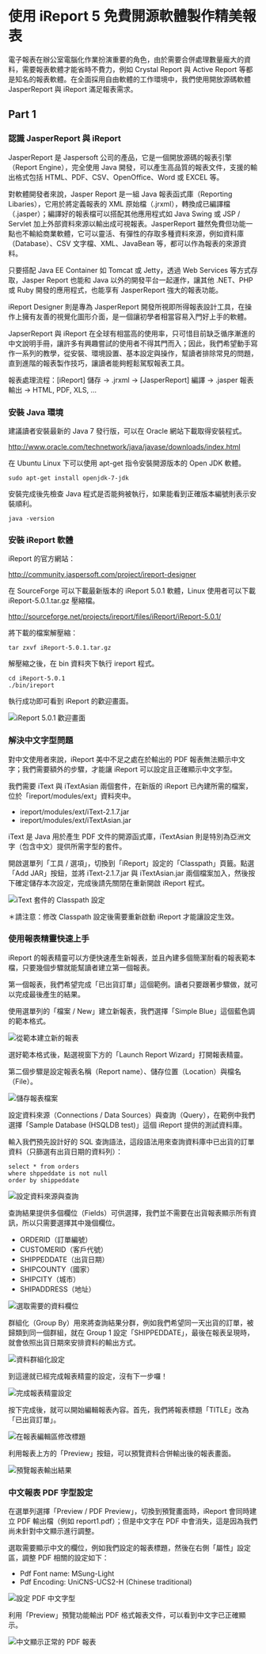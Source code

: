# 使用 iReport 5 免費開源軟體製作精美報表 #

電子報表在辦公室電腦化作業扮演重要的角色，由於需要合併處理數量龐大的資料，需要報表軟體才能省時不費力，例如 Crystal Report 與 Active Report 等都是知名的報表軟體。在全面採用自由軟體的工作環境中，我們使用開放源碼軟體 JasperReport 與 iReport 滿足報表需求。

## Part 1 ##

### 認識 JasperReport 與 iReport ###

JasperReport 是 Jaspersoft 公司的產品，它是一個開放源碼的報表引擎（Report Engine），完全使用 Java 開發，可以產生高品質的報表文件，支援的輸出格式包括 HTML、PDF、CSV、OpenOffice、Word 或 EXCEL 等。

對軟體開發者來說，Jasper Report 是一組 Java 報表函式庫（Reporting Libaries），它用於將定義報表的 XML 原始檔（.jrxml），轉換成已編譯檔（.jasper）；編譯好的報表檔可以搭配其他應用程式如 Java Swing 或 JSP / Servlet 加上外部資料來源以輸出成可視報表。JasperReport 雖然免費但功能一點也不輸給商業軟體，它可以靈活、有彈性的存取多種資料來源，例如資料庫（Database）、CSV 文字檔、XML、JavaBean 等，都可以作為報表的來源資料。

只要搭配 Java EE Container 如 Tomcat 或 Jetty，透過 Web Services 等方式存取，Jasper Report 也能和 Java 以外的開發平台一起運作，讓其他 .NET、PHP 或 Ruby 開發的應用程式，也能享有 JasperReport 強大的報表功能。

iReport Designer 則是專為 JasperReport 開發所視即所得報表設計工具，在操作上擁有友善的視覺化圖形介面，是一個讓初學者相當容易入門好上手的軟體。

JapserReport 與 iReport 在全球有相當高的使用率，只可惜目前缺乏循序漸進的中文說明手冊，讓許多有興趣嘗試的使用者不得其門而入；因此，我們希望動手寫作一系列的教學，從安裝、環境設置、基本設定與操作，幫讀者排除常見的問題，直到進階的報表製作技巧，讓讀者能夠輕鬆駕馭報表工具。

報表處理流程：[iReport] 儲存 -> .jrxml -> [JasperReport] 編譯 -> .jasper 報表輸出 -> HTML, PDF, XLS, …


### 安裝 Java 環境 ###

建議讀者安裝最新的 Java 7 發行版，可以在 Oracle 網站下載取得安裝程式。

http://www.oracle.com/technetwork/java/javase/downloads/index.html

在 Ubuntu Linux 下可以使用 apt-get 指令安裝開源版本的 Open JDK 軟體。

    sudo apt-get install openjdk-7-jdk

安裝完成後先檢查 Java 程式是否能夠被執行，如果能看到正確版本編號則表示安裝順利。

    java -version

### 安裝 iReport 軟體 ###

iReport 的官方網站：
	
http://community.jaspersoft.com/project/ireport-designer

在 SourceForge 可以下載最新版本的 iReport 5.0.1 軟體，Linux 使用者可以下載 iReport-5.0.1.tar.gz 壓縮檔。

http://sourceforge.net/projects/ireport/files/iReport/iReport-5.0.1/

將下載的檔案解壓縮：

	tar zxvf iReport-5.0.1.tar.gz

解壓縮之後，在 bin 資料夾下執行 ireport 程式。

	cd iReport-5.0.1
    ./bin/ireport

執行成功即可看到 iReport 的歡迎畫面。

![iReport 5.0.1 歡迎畫面](part1/part1-welcome.png)

### 解決中文字型問題 ###

對中文使用者來說，iReport 美中不足之處在於輸出的 PDF 報表無法顯示中文字；我們需要額外的步驟，才能讓 iReport 可以設定且正確顯示中文字型。

我們需要 iText 與 iTextAsian 兩個套件，在新版的 iReport 已內建所需的檔案，位於「ireport/modules/ext」資料夾中。

  * ireport/modules/ext/iText-2.1.7.jar
  * ireport/modules/ext/iTextAsian.jar

iText 是 Java 用於產生 PDF 文件的開源函式庫，iTextAsian 則是特別為亞洲文字（包含中文）提供所需字型的套件。

開啟選單列「工具 / 選項」，切換到「iReport」設定的「Classpath」頁籤。點選「Add JAR」按鈕，並將 iText-2.1.7.jar 與 iTextAsian.jar 兩個檔案加入，然後按下確定儲存本次設定，完成後請先關閉在重新開啟 iReport 程式。

![iText 套件的 Classpath 設定](part1/part1-itext-classpath.png)

＊請注意：修改 Classpath 設定後需要重新啟動 iReport 才能讓設定生效。

### 使用報表精靈快速上手 ###

iReport 的報表精靈可以方便快速產生新報表，並且內建多個簡潔耐看的報表範本檔，只要幾個步驟就能幫讀者建立第一個報表。

第一個報表，我們希望完成「已出貨訂單」這個範例。讀者只要跟著步驟做，就可以完成最後產生的結果。

使用選單列的「檔案 / New」建立新報表，我們選擇「Simple Blue」這個藍色調的範本格式。

![從範本建立新的報表](part1/part1-newfile.png)

選好範本格式後，點選視窗下方的「Launch Report Wizard」打開報表精靈。

第二個步驟是設定報表名稱（Report name）、儲存位置（Location）與檔名（File）。

![儲存報表檔案](part1/part1-savefile.png)

設定資料來源（Connections / Data Sources）與查詢（Query），在範例中我們選擇「Sample Database (HSQLDB test)」這個 iReport 提供的測試資料庫。

輸入我們預先設計好的 SQL 查詢語法，這段語法用來查詢資料庫中已出貨的訂單資料（只篩選有出貨日期的資料列）：

	select * from orders
	where shppeddate is not null
	order by shippeddate

![設定資料來源與查詢](part1/part1-query.png)

查詢結果提供多個欄位（Fields）可供選擇，我們並不需要在出貨報表顯示所有資訊，所以只需要選擇其中幾個欄位。

  * ORDERID（訂單編號）
  * CUSTOMERID（客戶代號）
  * SHIPPEDDATE（出貨日期）
  * SHIPCOUNTY（國家）
  * SHIPCITY（城市）
  * SHIPADDRESS（地址）

![選取需要的資料欄位](part1/part1-fields.png)

群組化（Group By）用來將查詢結果分群，例如我們希望同一天出貨的訂單，被歸類到同一個群組，就在 Group 1 設定「SHIPPEDDATE」，最後在報表呈現時，就會依照出貨日期來安排資料的輸出方式。

![資料群組化設定](part1/part1-groupby.png)

到這邊就已經完成報表精靈的設定，沒有下一步囉！

![完成報表精靈設定](part1/part1-finish.png)

按下完成後，就可以開始編輯報表內容。首先，我們將報表標題「TITLE」改為「已出貨訂單」。

![在報表編輯區修改標題](part1/part1-changetitle.png)

利用報表上方的「Preview」按鈕，可以預覽資料合併輸出後的報表畫面。

![預覽報表輸出結果](part1/part1-preview.png)

### 中文報表 PDF 字型設定 ###

在選單列選擇「Preview / PDF Preview」，切換到預覽畫面時，iReport 會同時建立 PDF 輸出檔（例如 report1.pdf）；但是中文字在 PDF 中會消失，這是因為我們尚未針對中文顯示進行調整。

選取需要顯示中文的欄位，例如我們設定的報表標題，然後在右側「屬性」設定區，調整 PDF 相關的設定如下：

  * Pdf Font name: MSung-Light
  * Pdf Encoding: UniCNS-UCS2-H (Chinese traditional)

![設定 PDF 中文字型](part1/part1-pdfadjust.png)

利用「Preview」預覽功能輸出 PDF 格式報表文件，可以看到中文字已正確顯示。

![中文顯示正常的 PDF 報表](part1/part1-pdfview.png)